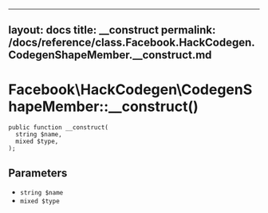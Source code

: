 
***

layout: docs
title: __construct
permalink: /docs/reference/class.Facebook.HackCodegen.CodegenShapeMember.__construct.md
---







# Facebook\\HackCodegen\\CodegenShapeMember::__construct()




``` Hack
public function __construct(
  string $name,
  mixed $type,
);
```




## Parameters




- ` string $name `
- ` mixed $type `